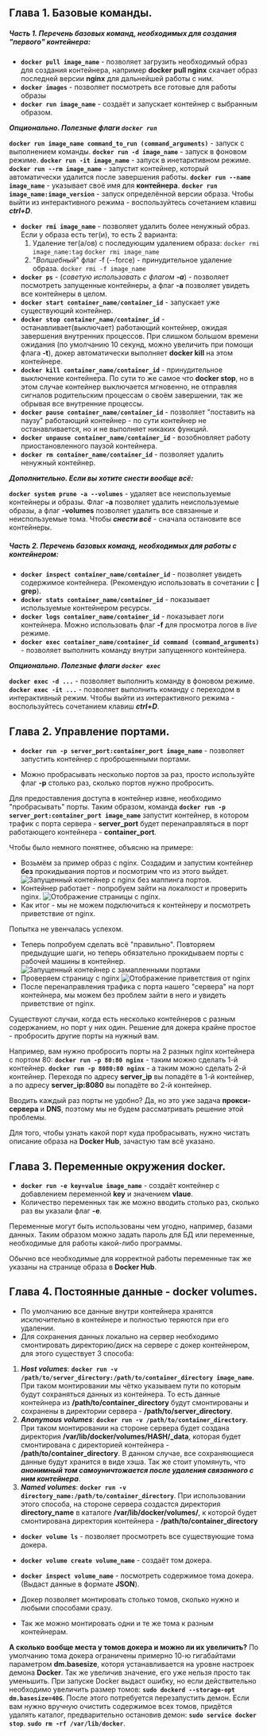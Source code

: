## Глава 1. Базовые команды.

##### Часть 1. Перечень базовых команд, необходимых для создания "первого" контейнера:

- **`docker pull image_name`** - позволяет загрузить необходимый образ для создания контейнера, например **docker pull nginx** скачает образ последней версии **nginx** для дальнейшей работы с ним.
- **`docker images`** - позволяет посмотреть все готовые для работы образы
- **`docker run image_name`** - создаёт и запускает контейнер с выбранным образом.

***Опционально. Полезные флаги `docker run`***

**`docker run image_name command_to_run (command_arguments)`** - запуск с выполнением команды.
**`docker run -d image_name`** - запуск в фоновом режиме.
**`docker run -it image_name`** - запуск в инетарктивном режиме.
**`docker run --rm image_name`** - запустит контейнер, который автоматически удалится после завершения работы.
**`docker run --name image_name`** - указывает своё имя для **контейнера**.
**`docker run image_name:image_version`** - запуск определённой версии образа.
Чтобы выйти из интерактивного режима - воспользуйтесь сочетанием клавиш ***ctrl+D***.

- **`docker rmi image_name`** - позволяет удалить более ненужный образ. Если у образа есть тег(и), то есть 2 варианта:
    1. Удаление тег(а/ов) с последующим удалением образа:
    `docker rmi image_name:tag`
    `docker rmi image_name`
    2. "_Волшебный_" флаг -f (--force) - принудительное удаление образа.
    `docker rmi -f image_name`
- **`docker ps`** - (_советую использовать с флагом_ ***-а***) - позволяет посмотреть запущенные контейнеры, а флаг **-а** позволяет увидеть все контейнеры в целом.
- **`docker start container_name/container_id`** - запускает уже существующий контейнер.
- **`docker stop container_name/container_id`** - останавливает(выключает) работающий контейнер, ожидая завершения внутренних процессов. При слишком большом времени ожидания (по умолчанию 10 секунд, можно увеличить при помощи флага **-t**), докер автоматически выполняет **docker kill** на этом контейнере.
- **`docker kill container_name/container_id`** - принудительное выключение контейнера. По сути то же самое что **docker stop**, но в этом случае контейнер выключается мгновенно, не отправляя сигналов родительским процессам о своём завершении, так же обрывая все внутренние процессы.
- **`docker pause container_name/container_id`** - позволяет "поставить на паузу" работающий контейнер - по сути контейнер не останавливается, но и не выполняет никаких функций.
- **`docker unpause container_name/container_id`** - возобновляет работу приостановленного паузой контейнера.
- **`docker rm container_name/container_id`** - позволяет удалить ненужный контейнер.

***Дополнительно. Если вы хотите снести вообще всё:***

**`docker system prune -a --volumes`** - удаляет все неиспользуемые контейнеры и образы. Флаг **-a** позволяет удалить неиспользуемые образы, а флаг **-volumes** позволяет удалить все связанные и неиспользуемые тома. Чтобы ***снести всё*** - сначала остановите все контейнеры.

##### Часть 2. Перечень базовых команд, необходимых для работы с контейнером:

- **`docker inspect container_name/container_id`** - позволяет увидеть содержимое контейнера. (Рекомендую использовать в сочетании с **| grep**).
- **`docker stats container_name/container_id`** - показывает используемые контейнером ресурсы.
- **`docker logs container_name/container_id`** - показывает логи контейнера. Можно использовать флаг **-f** для просмотра логов в _live_ режиме.
- **`docker exec container_name/container_id command (command_arguments)`** - позволяет выполнить команду внутри запущенного контейнера.

***Опционально. Полезные флаги `docker exec`***

**`docker exec -d ...`** - позволяет выполнить команду в фоновом режиме.
**`docker exec -it ...`** - позволяет выполнить команду с переходом в интерактивный режим.
Чтобы выйти из интерактивного режима - воспользуйтесь сочетанием клавиш ***ctrl+D***.

## Глава 2. Управление портами.

- **`docker run -p server_port:container_port image_name`** - позволяет запустить контейнер с проброшенными портами.

- Можно пробрасывать несколько портов за раз, просто используйте флаг **-p** столько раз, сколько портов нужно пробросить.

Для предоставления доступа в контейнер извне, необходимо "пробрасывать" порты. Таким образом, команда **`docker run -p server_port:container_port image_name`** запустит контейнер, в котором трафик с порта сервера - **server_port** будет перенаправляться в порт работающего контейнера - **container_port**.

Чтобы было немного понятнее, объясню на примере:

- Возьмём за пример образ с nginx. Создадим и запустим контейнер **без** прокидывания портов и посмотрим что из этого выйдет.
![](./src/screenshots/docker%20closed%20ports.png "Запущенный контейнер с nginx без маппинга портов.")
- Контейнер работает - попробуем зайти на локалхост и проверить nginx.
![](./src/screenshots/docker%20closed%20ports%202.png "Отображение страницы с nginx.")
- Как итог - мы не можем подключиться к контейнеру и посмотреть приветствие от nginx.

Попытка не увенчалась успехом.

- Теперь попробуем сделать всё "правильно". Повторяем предыдущие шаги, но теперь обязательно прокидываем порты с рабочей машины в контейнер.
![](./src/screenshots/docker%20open%20ports.png "Запущенный контейнер с замапленными портами") 
- Проверяем страницу с nginx
![](./src/screenshots/docker%20open%20ports%202.png "Отображение приветствия от nginx")
- После перенаправления трафика с порта нашего "сервера" на порт контейнера, мы можем без проблем зайти в него и увидеть приветствие от nginx.

Существуют случаи, когда есть несколько контейнеров с разным содержанием, но порт у них один. Решение для докера крайне простое - пробросить другие порты на нужный вам.

Например, вам нужно пробросить порты на 2 разных nginx контейнера с портом 80:
**`docker run -p 80:80 nginx`** - таким можно сделать 1-й контейнер.
**`docker run -p 8080:80 nginx`** - а таким можно сделать 2-й контейнер.
Переходя по адресу **server_ip** вы попадёте в 1-й контейнер, а по адресу **server_ip:8080** вы попадёте во 2-й контейнер.

Вводить каждый раз порты не удобно? Да, но это уже задача **прокси-сервера** и **DNS**, поэтому мы не будем рассматривать решение этой проблемы.

Для того, чтобы узнать какой порт куда пробрасывать, нужно чистать описание образа на **Docker Hub**, зачастую там всё указано.

## Глава 3. Переменные окружения docker.

- **`docker run -e key=value image_name`** - создаёт контейнер с добавлением переменной **key** и значением **vlaue**.
- Количество переменных так же можно вводить столько раз, сколько раз вы указали флаг **-e**.

Переменные могут быть использованы чем угодно, например, базами данных. Таким образом можно задать пароль для БД или переменные, необходимые для работы какой-либо программы.

Обычно все необходимые для корректной работы переменные так же указаны на странице образа в **Docker Hub**.

## Глава 4. Постоянные данные - docker volumes.

- По умолчанию все данные внутри контейнера хранятся исключительно в контейнере и полностью теряются при его удалении.
- Для сохранения данных локально на сервер необходимо смонтировать директорию/диск на сервере с докер контейнером, для этого существует 3 способа:

1. ***Host volumes***: **`docker run -v /path/to/server_directory:/path/to/container_directory image_name`**. При таком монтировании мы чётко указываем пути по которым будут сохраняться данных из контейнера. То есть данные контейнера из **/path/to/container_directory** будут смонтированы и сохранены в директории сервера - **/path/to/server_directory**.
2. ***Anonymous volumes***: **`docker run -v /path/to/container_directory`**. При таком монтировании на стороне сервера будет создана директория **/var/lib/docker/volumes/HASH/_data**, которая будет смонтирована с директорией контейнера - **/path/to/container_directory**. В данном случае, все сохраняющиеся данные будут хранится в виде хэша. Так же стоит упомянуть, что ***анонимный том самоуничтожается после удаления связанного с ним контейнера***.
3. ***Named volumes***: **`docker run -v directory_name:/path/to/container_directory`**. При использовании этого способа, на стороне сервера создастся директория **directory_name** в каталоге **/var/lib/docker/volumes/**, к которой будет смонтирована директория контейнера - **/path/to/container_directory**

- **`docker volume ls`** - позволяет просмотреть все существующие тома докера.
- **`docker volume create volume_name`** - создаёт том докера.
- **`docker inspect volume_name`** - посмотреть содержимое тома докера. (Выдаст данные в формате **JSON**).

- Докер позволяет монтировать столько томов, сколько нужно и любыми способами сразу.
- Так же можно монтировать одни и те же тома к разным контейнерам.

**А сколько вообще места у томов докера и можно ли их увеличить?**
По умолчанию тома докера ограничены примерно 10-ю гигабайтами параметром **dm.basesize**, которя устанавливается на уровне настроек демона **Docker**.
Так же увеличив значение, его уже нельзя просто так уменьшить. При запуске Docker выдаст ошибку, но если действительно необходимо увеличить размер томов:
**`sudo dockerd --storage-opt dm.basesize=40G`**.
После этого потребуется перезапустить демон.
Если вам нужно вручную очистить содержимое всех томов, придётся удалять каталог, предварительно остановив демон:
**`sudo service docker stop`**.
**`sudo rm -rf /var/lib/docker`**.
